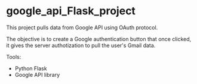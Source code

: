 # google_api_Flask_project

This project pulls data from Google API using OAuth protocol.

The objective is to create a Google authentication button that once clicked, it gives the server authotization to pull the user's Gmail data.

Tools:
- Python Flask
- Google API library

